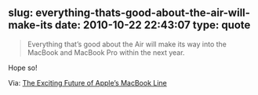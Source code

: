 slug: everything-thats-good-about-the-air-will-make-its
date: 2010-10-22 22:43:07
type: quote
---

> Everything that’s good about the Air will make its way into the MacBook and MacBook Pro within the next year.

Hope so!

 Via: [The Exciting Future of Apple’s MacBook Line](http://theappleblog.com/2010/10/22/the-exciting-future-of-apples-macbook-line/)
